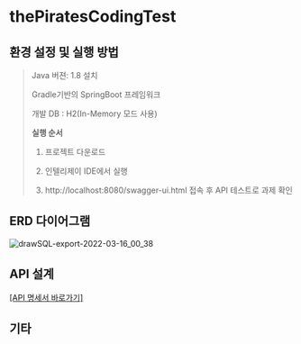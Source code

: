 # thePiratesCodingTest

## 환경 설정 및 실행 방법
>
> Java 버젼: 1.8 설치
> 
> Gradle기반의 SpringBoot 프레임워크
>
> 개발 DB : H2(In-Memory 모드 사용)
>
>
> **실행 순서**
>
> 1. 프로젝트 다운로드
> 
> 2. 인텔리제이 IDE에서 실행
> 
> 3. http://localhost:8080/swagger-ui.html 접속 후 API 테스트로 과제 확인
> 


## ERD 다이어그램

![drawSQL-export-2022-03-16_00_38](https://user-images.githubusercontent.com/22443546/158415156-172a8eda-46d8-40c6-9725-82a1d8f8dfa2.png)

## API 설계

[\[API 명세서 바로가기\]](https://www.notion.so/44d230b0c8164084ae97d31882c84253?v=a198bb84237043baa0ffa3848a6d36f4)

## 기타
